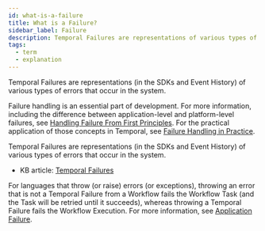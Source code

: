 ```yaml
---
id: what-is-a-failure
title: What is a Failure?
sidebar_label: Failure
description: Temporal Failures are representations of various types of errors that occur in the system.
tags:
  - term
  - explanation
---
```


Temporal Failures are representations (in the SDKs and Event History) of various types of errors that occur in the system.

Failure handling is an essential part of development.
For more information, including the difference between application-level and platform-level failures, see [Handling Failure From First Principles](https://dominik-tornow.medium.com/handling-failures-from-first-principles-1ed976b1b869).
For the practical application of those concepts in Temporal, see [Failure Handling in Practice](https://temporal.io/blog/failure-handling-in-practice).

Temporal Failures are representations (in the SDKs and Event History) of various types of errors that occur in the system.

- KB article: [Temporal Failures](/kb/failures)

For languages that throw (or raise) errors (or exceptions), throwing an error that is not a Temporal Failure from a Workflow fails the Workflow Task (and the Task will be retried until it succeeds), whereas throwing a Temporal Failure fails the Workflow Execution.
For more information, see [Application Failure](/kb/failures#application-failure).
